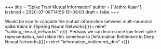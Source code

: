 +++
title = "Spike Train Mutual Information"
author = ["Jethro Kuan"]
lastmod = 2020-07-08T14:56:19+08:00
draft = false
+++

Would be nice to compute the mutual information between multi-neuronal spike
trains in [Spiking Neural Networks]({{< relref "spiking_neural_networks" >}}). Perhaps we can learn some low-level spike
representation, and relate this somehow to [Information Bottleneck in Deep Neural
Networks]({{< relref "information_bottleneck_dnn" >}}).
